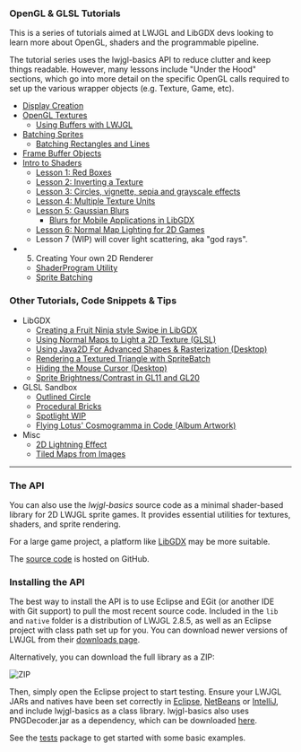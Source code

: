 ### OpenGL & GLSL Tutorials

This is a series of tutorials aimed at LWJGL and LibGDX devs looking to learn more about OpenGL, shaders and the programmable pipeline.

The tutorial series uses the lwjgl-basics API to reduce clutter and keep things readable. However, many lessons include "Under the Hood" sections, which go into more detail on the specific OpenGL calls required to set up the various wrapper objects (e.g. Texture, Game, etc).

* [Display Creation](wiki/Display) 
* [OpenGL Textures](wiki/Textures)
  * [Using Buffers with LWJGL](wiki/Java-NIO-Buffers)
* [Batching Sprites](wiki/Sprite-Batching)
  * [Batching Rectangles and Lines](wiki/Batching-Rectangles-and-Lines)
* [Frame Buffer Objects](wiki/FrameBufferObjects)
* [Intro to Shaders](wiki/Shaders)
  * [Lesson 1: Red Boxes](wiki/ShaderLesson1)
  * [Lesson 2: Inverting a Texture](wiki/ShaderLesson2)
  * [Lesson 3: Circles, vignette, sepia and grayscale effects](wiki/ShaderLesson3)
  * [Lesson 4: Multiple Texture Units](wiki/ShaderLesson4)
  * [Lesson 5: Gaussian Blurs](wiki/ShaderLesson5)
      * [Blurs for Mobile Applications in LibGDX](wiki/OpenGL-ES-Blurs)
  * [Lesson 6: Normal Map Lighting for 2D Games](wiki/ShaderLesson6)
  * Lesson 7 (WIP) will cover light scattering, aka "god rays".
* 5. Creating Your own 2D Renderer
  * [ShaderProgram Utility](wiki/ShaderProgram-Utility)
  * [Sprite Batching](wiki/SpriteBatch)

### Other Tutorials, Code Snippets & Tips

* LibGDX
  * [Creating a Fruit Ninja style Swipe in LibGDX](https://github.com/mattdesl/lwjgl-basics/wiki/OpenGL-Finger-Swipe)
  * [Using Normal Maps to Light a 2D Texture (GLSL)](http://www.java-gaming.org/topics/glsl-using-normal-maps-to-illuminate-a-2d-texture-libgdx/27516/view.html)
  * [Using Java2D For Advanced Shapes & Rasterization (Desktop)](wiki/LibGDX-&-Java2D)
  * [Rendering a Textured Triangle with SpriteBatch](https://gist.github.com/4255476)
  * [Hiding the Mouse Cursor (Desktop)](https://gist.github.com/4255483)
  * [Sprite Brightness/Contrast in GL11 and GL20](wiki/LibGDX-Brightness-&-Contrast)
* GLSL Sandbox
  * [Outlined Circle](http://glsl.heroku.com/e#4635.0)
  * [Procedural Bricks](http://glsl.heroku.com/e#5215.13)
  * [Spotlight WIP](http://glsl.heroku.com/e#5700.4)
  * [Flying Lotus' Cosmogramma in Code (Album Artwork)](http://glsl.heroku.com/e#5928.5)
* Misc
  * [2D Lightning Effect](wiki/LightningEffect)
  * [Tiled Maps from Images](wiki/Tiled-Map-Images)

***

### The API

You can also use the *lwjgl-basics* source code as a minimal shader-based library for 2D LWJGL sprite games. It provides essential utilities for textures, shaders, and sprite rendering.

For a large game project, a platform like [LibGDX](http://libgdx.badlogicgames.com/) may be more suitable.

The [source code](https://github.com/mattdesl/lwjgl-basics) is hosted on GitHub.

### Installing the API

The best way to install the API is to use Eclipse and EGit (or another IDE with Git support) to pull the most recent source code. Included in the `lib` and `native` folder is a distribution of LWJGL 2.8.5, as well as an Eclipse project with class path set up for you. You can download newer versions of LWJGL from their [downloads page](http://lwjgl.org/download.php). 

Alternatively, you can download the full library as a ZIP:

![ZIP](http://i.imgur.com/Dkvp0.png)

Then, simply open the Eclipse project to start testing. Ensure your LWJGL JARs and natives have been set correctly in [Eclipse](http://www.lwjgl.org/wiki/index.php?title=Setting_Up_LWJGL_with_Eclipse), [NetBeans](http://www.lwjgl.org/wiki/index.php?title=Setting_Up_LWJGL_with_NetBeans) or [IntelliJ](http://www.lwjgl.org/wiki/index.php?title=Setting_Up_LWJGL_with_IntelliJ_IDEA), and include lwjgl-basics as a class library. lwjgl-basics also uses PNGDecoder.jar as a dependency, which can be downloaded [here](http://twl.l33tlabs.org/textureloader/).

See the [tests](https://github.com/mattdesl/lwjgl-basics/tree/master/test/mdesl/test) package to get started with some basic examples.
